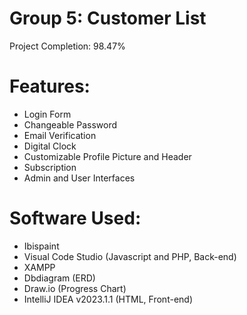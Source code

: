 # Group 5: Customer List

Project Completion: 98.47%

# Features:
- Login Form
- Changeable Password
- Email Verification
- Digital Clock
- Customizable Profile Picture and Header
- Subscription
- Admin and User Interfaces

# Software Used:
- Ibispaint
- Visual Code Studio (Javascript and PHP, Back-end)
- XAMPP
- Dbdiagram (ERD)
- Draw.io (Progress Chart)
- IntelliJ IDEA v2023.1.1 (HTML, Front-end)